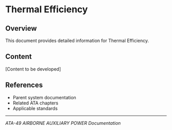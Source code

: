 # Thermal Efficiency

## Overview

This document provides detailed information for Thermal Efficiency.

## Content

[Content to be developed]

## References

- Parent system documentation
- Related ATA chapters
- Applicable standards

---

*ATA-49 AIRBORNE AUXILIARY POWER Documentation*
